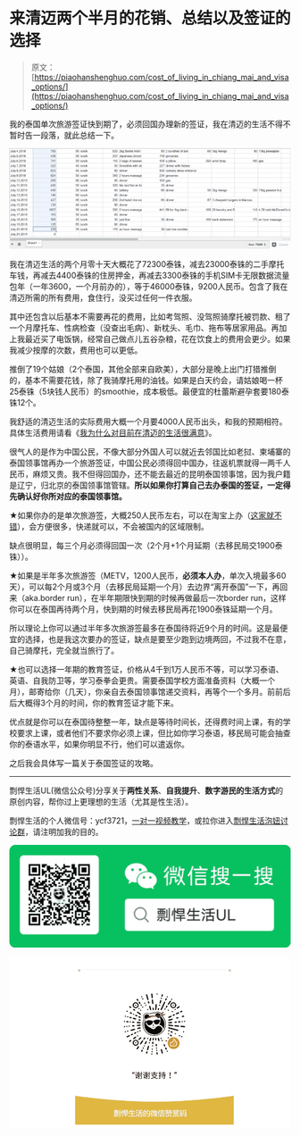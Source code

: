 # 来清迈两个半月的花销、总结以及签证的选择

> 原文：[https://piaohanshenghuo.com/cost_of_living_in_chiang_mai_and_visa_options/](https://piaohanshenghuo.com/cost_of_living_in_chiang_mai_and_visa_options/)

我的泰国单次旅游签证快到期了，必须回国办理新的签证，我在清迈的生活不得不暂时告一段落，就此总结一下。

![](img/aac7bce2a66947c5fa77fdf546aaaa7b.png)



我在清迈生活的两个月零十天大概花了72300泰铢，减去23000泰铢的二手摩托车钱，再减去4400泰铢的住房押金，再减去3300泰铢的手机SIM卡无限数据流量包年（一年3600，一个月前办的），等于46000泰铢，9200人民币。包含了我在清迈所需的所有费用，食住行，没买过任何一件衣服。

其中还包含以后基本不需要再花的费用，比如考驾照、没驾照骑摩托被罚款、租了一个月摩托车、性病检查（没查出毛病）、新枕头、毛巾、拖布等居家用品。再加上我最近买了电饭锅，经常自己做点儿五谷杂粮，花在饮食上的费用会更少。如果我减少按摩的次数，费用也可以更低。

推倒了19个姑娘（2个泰国，其他全部来自欧美），大部分是晚上出门打猎推倒的，基本不需要花钱，除了我骑摩托用的油钱。如果是白天约会，请姑娘喝一杯25泰铢（5块钱人民币）的smoothie，成本极低。最便宜的杜蕾斯避孕套要180泰铢12个。

我舒适的清迈生活的实际费用大概一个月要4000人民币出头，和我的预期相符。具体生活费用请看《[我为什么对目前在清迈的生活很满意](https://www.piaohanshenghuo.com/why_am_i_happy_with_my_life_in_chiang_mai/)》。

很气人的是作为中国公民，不像大部分外国人可以就近去邻国比如老挝、柬埔寨的泰国领事馆再办一个旅游签证，中国公民必须得回中国办，往返机票就得一两千人民币，麻烦又贵。我不但得回国办，还不能去最近的昆明泰国领事馆，因为我户籍是辽宁，归北京的泰国领事馆管辖。**所以如果你打算自己去办泰国的签证，一定得先确认好你所对应的泰国领事馆。**

★如果你办的是单次旅游签，大概250人民币左右，可以在淘宝上办（[这家就不错](https://s.click.taobao.com/t?e=m%3D2%26s%3DXGO3v4im20ocQipKwQzePOeEDrYVVa64K7Vc7tFgwiHjf2vlNIV67gv3bpWzf87zJ%2BAVY%2F4wKC3G6RQugPIHaiHoWeVYt1XVOEWRD3es9Te2Kx1YoWdXy9SjHtrn2rzaxEDzzg6bKGp5ArodCWjzvxnv74E1jigPeBRCY%2BtjljI%3D&pvid=10_59.109.117.54_9954_1557142730234)），会方便很多，快递就可以，不会被国内的区域限制。

缺点很明显，每三个月必须得回国一次（2个月+1个月延期（去移民局交1900泰铢））。

★如果是半年多次旅游签（METV，1200人民币，**必须本人办**，单次入境最多60天），可以每2个月或3个月（去移民局延期一个月）去边界“离开泰国”一下，再回来（aka.border run），在半年期限快到期的时候再做最后一次border run，这样你可以在泰国再待两个月，快到期的时候去移民局再花1900泰铢延期一个月。

所以理论上你可以通过半年多次旅游签最多在泰国待将近9个月的时间。这是最便宜的选择，也是我这次要办的签证，缺点是要至少跑到边境两回，不过我不在意，自己骑摩托，完全就当旅行了。

★也可以选择一年期的教育签证，价格从4千到1万人民币不等，可以学习泰语、英语、自我防卫等，学习泰拳会更贵。需要泰国学校方面准备资料（大概一个月），邮寄给你（几天），你亲自去泰国领事馆递交资料，再等个一个多月。前前后后大概得3个月的时间，你的教育签证才能下来。

优点就是你可以在泰国待整整一年，缺点是等待时间长，还得费时间上课，有的学校要求上课，或者他们不要求你必须上课，但比如你学习泰语，移民局可能会抽查你的泰语水平，如果你明显不行，他们可以遣返你。

之后我会具体写一篇关于泰国签证的攻略。

* * *

剽悍生活UL(微信公众号)分享关于**两性关系**、**自我提升**、**数字游民的生活方式**的原创内容，帮你过上更理想的生活（尤其是性生活）。

剽悍生活的个人微信号：ycf3721，[一对一视频教学](https://piaohanshenghuo.com/1on1_coaching/)，或拉你进入[剽悍生活泡妞讨论群](https://piaohanshenghuo.com/ul-wechat-group/)，请注明加我的目的。

![](img/cd21a79bb7339e9feac101b7d8f24243.png)

![](img/48a213915b598d48c51d7cbc5ebeaa6c.png)